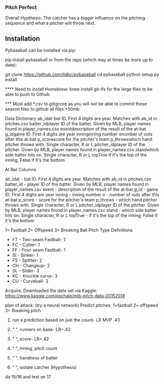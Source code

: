 ### Pitch Perfect

Overall Hypthesis: The catcher has a bigger influence on the pitching sequence and what a pitcher will throw next.


## Installation

Pybaseball can be installed via pip:

pip install pybaseball
or from the repo (which may at times be more up to date):

git clone https://github.com/jldbc/pybaseball
cd pybaseball
python setup.py install


**** Need to install Homebrew: brew install git-lfs for the large files to be able to push to Github


*** Must add *.csv to gitignore as you will not be able to commit these season files to github all files >50mb






Data Dictionary
ab_idat-bat ID. First 4 digits are year. Matches with ab_id in pitches.csv
batter_idplayer ID of the batter. Given by MLB, player names found in player_names.csv
eventdescription of the result of the at-bat
g_idgame ID. First 4 digits are year
inninginning number
onumber of outs after this at-bat
p_scorescore for the pitcher's team
p_throwswhich hand pitcher throws with. Single character, R or L
pitcher_idplayer ID of the pitcher. Given by MLB, player names found in player_names.csv
standwhich side batter hits on. Single character, R or L
topTrue if it's the top of the inning, False if it's the bottom


At Bat Columns

ab_idat - bat ID. First 4 digits are year. Matches with ab_id in pitches.csv
batter_id - player ID of the batter. Given by MLB, player names found in player_names.csv
event - description of the result of the at-bat
g_id - game ID. First 4 digits are year
inning - inning number
o - number of outs after this at-bat
p_score - score for the pitcher's team
p_throws - which hand pitcher throws with. Single character, R or L
pitcher_idplayer ID of the pitcher. Given by MLB, player names found in player_names.csv
stand - which side batter hits on. Single character, R or L
topTrue - if it's the top of the inning, False if it's the bottom

1= Fastball 2= Offspeed 3= Breaking Ball
Pitch Type Definitions
* FT - Two-seam Fastball- 1
* FC - Cutter- 1
* FF - Four-seam Fastball- 1
* SI - Sinker- 1
* FS - Splitter- 2
* CH - Changeup- 2
* SL - Slider- 3
* KC - Knuckle curve- 3
* CU - Curveball- 3

Acquire:
Downloaded the data set via Kaggle: https://www.kaggle.com/pschale/mlb-pitch-data-20152018

plan of attack:
(try a neural network) 
Predict pitches: 1=fastball 2= offspeed 3= Breaking pitch

1. run a prediction based on just the count- LR MVP .43
2. " ", runners on base- LR=.42
3. " ", score- LR=.42
4. " ", inning, pitch count
4. " ", handness of batter

5. " ", isolate catcher 
(Hypothesis)


do 15/16 and test on 17